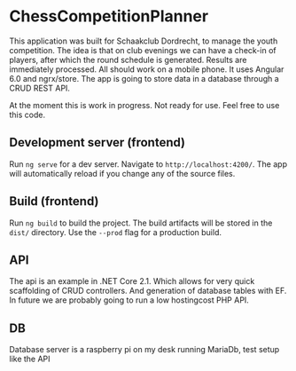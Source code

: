 # ChessCompetitionPlanner
This application was built for Schaakclub Dordrecht, to manage the youth competition.
The idea is that on club evenings we can have a check-in of players, after which the round schedule is generated. Results are immediately processed.
All should work on a mobile phone.
It uses Angular 6.0 and ngrx/store. 
The app is going to store data in a database through a CRUD REST API.

At the moment this is work in progress. Not ready for use. Feel free to use this code.

## Development server (frontend)
Run `ng serve` for a dev server. Navigate to `http://localhost:4200/`. The app will automatically reload if you change any of the source files.

## Build (frontend)
Run `ng build` to build the project. The build artifacts will be stored in the `dist/` directory. Use the `--prod` flag for a production build.

## API
The api is an example in .NET Core 2.1. Which allows for very quick scaffolding of CRUD controllers. And generation of database tables with EF. In future we are probably going to run a low hostingcost PHP API.

## DB
Database server is a raspberry pi on my desk running MariaDb, test setup like the API
